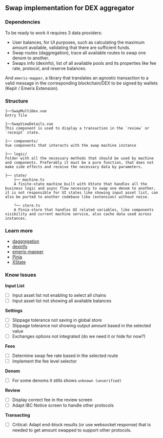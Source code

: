 ## Swap implementation for DEX aggregator

### Dependencies

To be ready to work it requires 3 data providers:

- User balances, for UI purposes, such as calculating the maximum amount available, validating that there are sufficient funds.
- Swap routes (daggregation), trace all available routes to swap one denom to another.
- Swaps info (dexinfo), list of all available pools and its properties like fee rate, protocol, and reserve balances.

And `emeris-mapper`, a library that translates an agnostic transaction to a valid message in the corresponding blockchain/DEX to be signed by wallets (Keplr / Emeris Extension).

### Structure

```
├──SwapMultiDex.vue
Entry file

├──SwapViewDetails.vue
This component is used to display a transaction in the `review` or `receipt` state.

├── components/
Vue components that interacts with the swap machine instance

├── logic/
Folder with all the necessary methods that should be used by machine and components. Preferably it must be a pure function, that does not make side effects and receive the necessary data by parameters.

├── state/
    ├── machine.ts
    A finite-state machine built with XState that handles all the business logic and async flow necessary to swap one denom to another, it is not responsible for UI states like showing input asset list, can also be ported to another codebase like (extension) without noise.

    └── store.ts
    A Pinia-store that handles UI related variables, like components visibility and current machine service, also cache data used across instances.
```

### Learn more

- [daggregation](https://github.com/EmerisHQ/daggregation)
- [dexinfo](https://github.com/EmerisHQ/emeris-dexinfo)
- [emeris-mapper](https://github.com/EmerisHQ/emeris-libraries/tree/develop/packages/mapper)
- [Pinia](https://pinia.vuejs.org/)
- [XState](https://xstate.js.org/docs/)

### Know Issues

**Input List**

- [ ] Input asset list not enabling to select all chains
- [ ] Input asset list not showing all available balances

**Settings**

- [ ] Slippage tolerance not saving in global store
- [ ] Slippage tolerance not showing output amount based in the selected value
- [ ] Exchanges options not integrated (do we need it or hide for now?)

**Fees**

- [ ] Determine swap fee rate based in the selected route
- [ ] Implement the fee level selector

**Denom**

- [ ] For some denoms it stills shows `unknown (unverified)`

**Review**

- [ ] Display correct fee in the review screen
- [ ] Adapt IBC Notice screen to handle other protocols

**Transacting**

- [ ] Critical: Adapt end-block results (or use websocket response) that is needed to get amount swapped to support other protocols.
